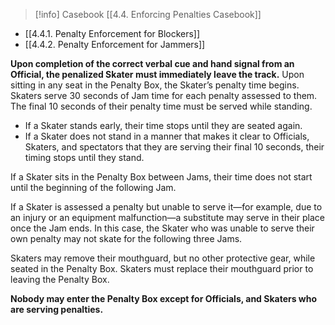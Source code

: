 > [!info] Casebook
> [[4.4. Enforcing Penalties Casebook]]

- [[4.4.1. Penalty Enforcement for Blockers]]
- [[4.4.2. Penalty Enforcement for Jammers]]

**Upon completion of the correct verbal cue and hand signal from an Official, the penalized Skater must immediately leave the track.** Upon sitting in any seat in the Penalty Box, the Skater’s penalty time begins. Skaters serve 30 seconds of Jam time for each penalty assessed to them. The final 10 seconds of their penalty time must be served while standing.

- If a Skater stands early, their time stops until they are seated again.   
- If a Skater does not stand in a manner that makes it clear to Officials, Skaters, and spectators that they are serving their final 10 seconds, their timing stops until they stand.

If a Skater sits in the Penalty Box between Jams, their time does not start until the beginning of the following Jam.

If a Skater is assessed a penalty but unable to serve it—for example, due to an injury or an equipment malfunction—a substitute may serve in their place once the Jam ends. In this case, the Skater who was unable to serve their own penalty may not skate for the following three Jams.

Skaters may remove their mouthguard, but no other protective gear, while seated in the Penalty Box. Skaters must replace their mouthguard prior to leaving the Penalty Box.

**Nobody may enter the Penalty Box except for Officials, and Skaters who are serving penalties.**
